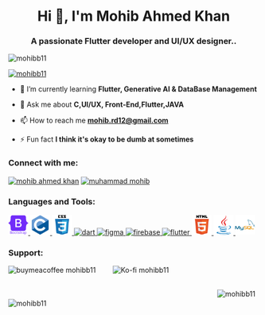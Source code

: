 <h1 align="center">Hi 👋, I'm Mohib Ahmed Khan</h1>
<h3 align="center">A passionate Flutter developer and UI/UX designer..</h3>

<p align="left"> <img src="https://komarev.com/ghpvc/?username=mohibb11&label=Profile%20views&color=0e75b6&style=flat" alt="mohibb11" /> </p>

<p align="left"> <a href="https://github.com/ryo-ma/github-profile-trophy"><img src="https://github-profile-trophy.vercel.app/?username=mohibb11" alt="mohibb11" /></a> </p>

- 🌱 I’m currently learning **Flutter, Generative AI & DataBase Management**

- 💬 Ask me about **C,UI/UX, Front-End,Flutter,JAVA**

- 📫 How to reach me **mohib.rd12@gmail.com**

- ⚡ Fun fact **I think it's okay to be dumb at sometimes**

<h3 align="left">Connect with me:</h3>
<p align="left">
<a href="https://linkedin.com/in/mohib ahmed khan" target="blank"><img align="center" src="https://raw.githubusercontent.com/rahuldkjain/github-profile-readme-generator/master/src/images/icons/Social/linked-in-alt.svg" alt="mohib ahmed khan" height="30" width="40" /></a>
<a href="https://www.behance.net/muhammad mohib" target="blank"><img align="center" src="https://raw.githubusercontent.com/rahuldkjain/github-profile-readme-generator/master/src/images/icons/Social/behance.svg" alt="muhammad mohib" height="30" width="40" /></a>
</p>

<h3 align="left">Languages and Tools:</h3>
<p align="left"> <a href="https://getbootstrap.com" target="_blank" rel="noreferrer"> <img src="https://raw.githubusercontent.com/devicons/devicon/master/icons/bootstrap/bootstrap-plain-wordmark.svg" alt="bootstrap" width="40" height="40"/> </a> <a href="https://www.cprogramming.com/" target="_blank" rel="noreferrer"> <img src="https://raw.githubusercontent.com/devicons/devicon/master/icons/c/c-original.svg" alt="c" width="40" height="40"/> </a> <a href="https://www.w3schools.com/css/" target="_blank" rel="noreferrer"> <img src="https://raw.githubusercontent.com/devicons/devicon/master/icons/css3/css3-original-wordmark.svg" alt="css3" width="40" height="40"/> </a> <a href="https://dart.dev" target="_blank" rel="noreferrer"> <img src="https://www.vectorlogo.zone/logos/dartlang/dartlang-icon.svg" alt="dart" width="40" height="40"/> </a> <a href="https://www.figma.com/" target="_blank" rel="noreferrer"> <img src="https://www.vectorlogo.zone/logos/figma/figma-icon.svg" alt="figma" width="40" height="40"/> </a> <a href="https://firebase.google.com/" target="_blank" rel="noreferrer"> <img src="https://www.vectorlogo.zone/logos/firebase/firebase-icon.svg" alt="firebase" width="40" height="40"/> </a> <a href="https://flutter.dev" target="_blank" rel="noreferrer"> <img src="https://www.vectorlogo.zone/logos/flutterio/flutterio-icon.svg" alt="flutter" width="40" height="40"/> </a> <a href="https://www.w3.org/html/" target="_blank" rel="noreferrer"> <img src="https://raw.githubusercontent.com/devicons/devicon/master/icons/html5/html5-original-wordmark.svg" alt="html5" width="40" height="40"/> </a> <a href="https://www.java.com" target="_blank" rel="noreferrer"> <img src="https://raw.githubusercontent.com/devicons/devicon/master/icons/java/java-original.svg" alt="java" width="40" height="40"/> </a> <a href="https://www.mysql.com/" target="_blank" rel="noreferrer"> <img src="https://raw.githubusercontent.com/devicons/devicon/master/icons/mysql/mysql-original-wordmark.svg" alt="mysql" width="40" height="40"/> </a> </p>

<h3 align="left">Support:</h3>
<p><a href="https://www.buymeacoffee.com/buymeacoffee mohibb11"> <img align="left" src="https://cdn.buymeacoffee.com/buttons/v2/default-yellow.png" height="50" width="210" alt="buymeacoffee mohibb11" /></a><a href="https://ko-fi.com/Ko-fi mohibb11"> <img align="left" src="https://cdn.ko-fi.com/cdn/kofi3.png?v=3" height="50" width="210" alt="Ko-fi mohibb11" /></a></p><br><br>

<p><img align="left" src="https://github-readme-stats.vercel.app/api/top-langs?username=mohibb11&show_icons=true&locale=en&layout=compact" alt="mohibb11" /></p>

<p>&nbsp;<img align="center" src="https://github-readme-stats.vercel.app/api?username=mohibb11&show_icons=true&locale=en" alt="mohibb11" /></p>
